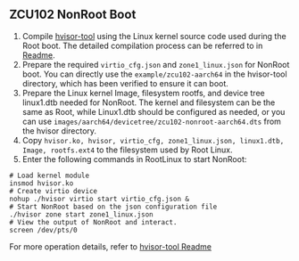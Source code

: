 ## ZCU102 NonRoot Boot
1. Compile [hvisor-tool](https://github.com/syswonder/hvisor-tool) using the Linux kernel source code used during the Root boot. The detailed compilation process can be referred to in [Readme](https://github.com/syswonder/hvisor-tool/blob/main/README-zh.md).
2. Prepare the required `virtio_cfg.json` and `zone1_linux.json` for NonRoot boot. You can directly use the `example/zcu102-aarch64` in the hvisor-tool directory, which has been verified to ensure it can boot.
3. Prepare the Linux kernel Image, filesystem rootfs, and device tree linux1.dtb needed for NonRoot. The kernel and filesystem can be the same as Root, while Linux1.dtb should be configured as needed, or you can use `images/aarch64/devicetree/zcu102-nonroot-aarch64.dts` from the hvisor directory.
4. Copy `hvisor.ko, hvisor, virtio_cfg, zone1_linux.json, linux1.dtb, Image, rootfs.ext4` to the filesystem used by Root Linux.
5. Enter the following commands in RootLinux to start NonRoot:
```
# Load kernel module
insmod hvisor.ko
# Create virtio device
nohup ./hvisor virtio start virtio_cfg.json &
# Start NonRoot based on the json configuration file
./hvisor zone start zone1_linux.json
# View the output of NonRoot and interact.
screen /dev/pts/0
```
For more operation details, refer to [hvisor-tool Readme](https://github.com/syswonder/hvisor-tool/blob/main/README-zh.md)